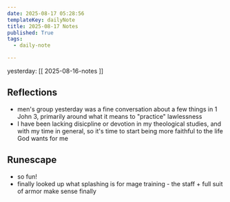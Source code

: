 ```yaml
---
date: 2025-08-17 05:28:56
templateKey: dailyNote
title: 2025-08-17 Notes
published: True
tags:
  - daily-note

---
```


yesterday: [[ 2025-08-16-notes ]]

## Reflections

- men's group yesterday was a fine conversation about a few things in 1 John 3,
primarily around what it means to "practice" lawlessness
- I have been lacking disicpline or devotion in my theological studies, and
with my time in general, so it's time to start being more faithful to the life
God wants for me

## Runescape

- so fun!
- finally looked up what splashing is for mage training - the staff + full suit of armor make sense finally

